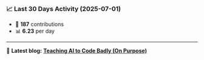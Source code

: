 <!--START_STATS-->
### 📈 Last 30 Days Activity (2025-07-01)  
- 🧮 **187** contributions  
- 📊 **6.23** per day
---
📝 **Latest blog:** [**Teaching AI to Code Badly (On Purpose)**](https://andriak.com/blog/badly-trained-ai)
<!--END_STATS-->
